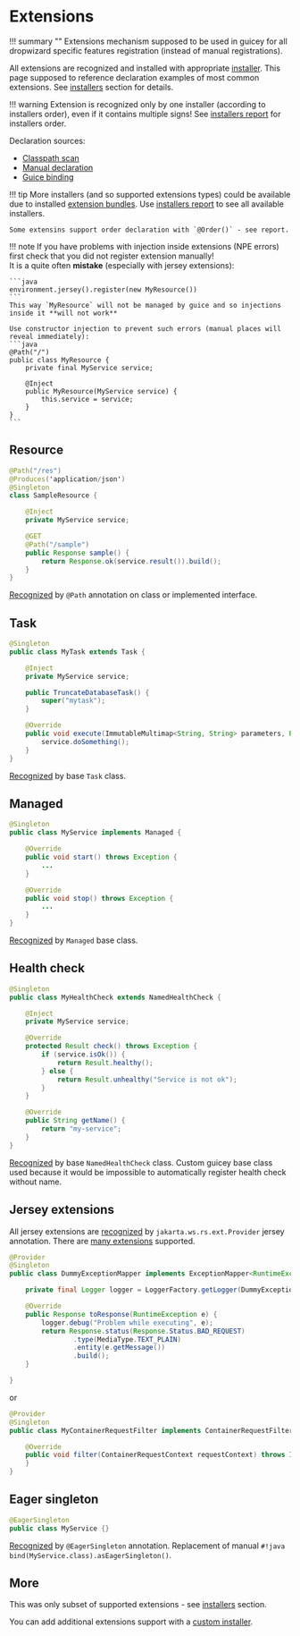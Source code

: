 # Extensions

!!! summary ""
    Extensions mechanism supposed to be used in guicey for all dropwizard specific features registration
    (instead of manual registrations). 

All extensions are recognized and installed with appropriate [installer](installers.md). This page supposed
to reference declaration examples of most common extensions. See [installers](../installers/resource.md) 
section for details.

!!! warning
    Extension is recognized only by one installer (according to installers order), even if it contains multiple signs!
    See [installers report](diagnostic/installers-report.md) for installers order.

Declaration sources:

* [Classpath scan](scan.md)
* [Manual declaration](configuration.md#configuration-items)
* [Guice binding](guice/module-analysis.md#extensions-recognition)

!!! tip
    More installers (and so supported extensions types) could be available due to installed [extension bundles](../extras/bom.md).
    Use [installers report](diagnostic/installers-report.md) to see all available installers.
    
    Some extensins support order declaration with `@Order()` - see report.


!!! note
    If you have problems with injection inside extensions (NPE errors) first check that you did not register extension manually!  
    It is a quite often **mistake** (especially with jersey extensions):
    
    ```java
    environment.jersey().register(new MyResource())
    ```
    This way `MyResource` will not be managed by guice and so injections inside it **will not work**
     
    Use constructor injection to prevent such errors (manual places will reveal immediately):
    ```java
    @Path("/")
    public class MyResource {
        private final MyService service;
        
        @Inject
        public MyResource(MyService service) {
            this.service = service;
        }
    }
    ```
   

## Resource

```java
@Path("/res")
@Produces('application/json')   
@Singleton
class SampleResource {

    @Inject
    private MyService service;

    @GET
    @Path("/sample")
    public Response sample() {
        return Response.ok(service.result()).build();
    }
}
```

[Recognized](../installers/resource.md) by `@Path` annotation on class or implemented interface.

## Task

```java 
@Singleton
public class MyTask extends Task {

    @Inject
    private MyService service;

    public TruncateDatabaseTask() {
        super("mytask");
    }

    @Override
    public void execute(ImmutableMultimap<String, String> parameters, PrintWriter output) throws Exception {
        service.doSomething();
    }
}
``` 

[Recognized](../installers/task.md) by base `Task` class.

## Managed

```java                                     
@Singleton
public class MyService implements Managed {

    @Override
    public void start() throws Exception {
        ...
    }

    @Override
    public void stop() throws Exception {
        ...
    }
}
```   

[Recognized](../installers/managed.md) by `Managed` base class.

## Health check

```java          
@Singleton
public class MyHealthCheck extends NamedHealthCheck {

    @Inject
    private MyService service;

    @Override
    protected Result check() throws Exception {
        if (service.isOk()) {
            return Result.healthy();
        } else {
            return Result.unhealthy("Service is not ok");
        }
    }

    @Override
    public String getName() {
        return "my-service";
    }
}
```  

[Recognized](../installers/healthcheck.md) by base `NamedHealthCheck` class. Custom guicey base class 
used because it would be impossible to automatically register health check without name.  

## Jersey extensions

All jersey extensions are [recognized](../installers/jersey-ext.md) by `jakarta.ws.rs.ext.Provider` jersey annotation. 
There are [many extensions](../installers/jersey-ext.md) supported.

```java
@Provider
@Singleton
public class DummyExceptionMapper implements ExceptionMapper<RuntimeException> {

    private final Logger logger = LoggerFactory.getLogger(DummyExceptionMapper.class);

    @Override
    public Response toResponse(RuntimeException e) {
        logger.debug("Problem while executing", e);
        return Response.status(Response.Status.BAD_REQUEST)
                .type(MediaType.TEXT_PLAIN)
                .entity(e.getMessage())
                .build();
    }

}
```        

or 

```java
@Provider       
@Singleton
public class MyContainerRequestFilter implements ContainerRequestFilter {

    @Override
    public void filter(ContainerRequestContext requestContext) throws IOException {
    }
}
```        
    
## Eager singleton

```java
@EagerSingleton
public class MyService {}
```                          

[Recognized](../installers/eager.md) by `@EagerSingleton` annotation. Replacement
of manual `#!java bind(MyService.class).asEagerSingleton()`.

## More

This was only subset of supported extensions - see [installers](../installers/resource.md) 
section.
     
You can add additional extensions support with a [custom installer](installers.md#writing-custom-installer).
